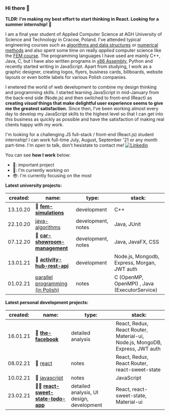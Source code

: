### Hi there 👋

**TLDR: I'm making my best effort to start thinking in React. Looking for a summer internship! 👀**

I am a final year student of Applied Computer Science at AGH University of Science and Technology in Cracow, Poland. I've attended typical engineering courses such as [algorithms and data structures](https://github.com/gregwell/algorithms-and-data-structures) or [numerical methods](https://github.com/gregwell/numerical-methods) and also spent some time on really *applied* computer science like the [FEM course](https://github.com/gregwell/fem-simulations). The programming languages I have used are mainly C++, Java, C, but I have also written programs in [x86 Assembly](https://github.com/gregwell/x86-assembly), Python and recently started writing in JavaScript. Apart from studying, I work as a graphic designer, creating logos, flyers, business cards, billboards, website layouts or even bottle labels for various Polish companies.

I enetered the world of web development to combine my design thinking and programming skills. I started learning JavaScript in mid-January from the back-end side (Node.js) and then switched to front-end (React) as **creating *visual* things that make delightful user experience seems to give me the greatest satisfaction.** Since then, I've been working almost every day to develop my JavaScript skills to the highest level so that I can get into this business as quickly as possible and have the satisfaction of making real clients happy with my work.

I'm looking for a challenging JS full-stack / front-end (React.js) student internship! I can work full-time July, August, September '21 or any month part-time. I'm open to talk, don't hesistate to contact me! [![Linkedin](https://i.stack.imgur.com/gVE0j.png)](https://www.linkedin.com/in/grzegorzstudzinski/)

You can see **how I work** below:

- 📌: important project
- 👋: I'm currently working on
- 😎: I'm currently focusing on the most

**Latest university projects:**

 created: | name:                                | type:       | stack:                           |
|----------|--------------------------------------|-------------|----------------------------------|
| 13.10.20 | 📌 **[fem-simulations](https://github.com/gregwell/fem-simulations)**                      | development | C++                              |
| 22.10.20 | [java-algorithms](https://github.com/gregwell/java-algorithms)                      | development, notes | Java, JUnit                             |
| 07.12.20 | 📌 **[car-showroom-management](https://github.com/gregwell/car-showroom-management)**              | development, notes | Java, JavaFX, CSS                             |
| 13.01.21 | 📌 **[activity-hub-rest-api](https://github.com/gregwell/activity-hub-rest-api)**                         | development | Node.js, Mongodb, Express, Morgan, JWT auth |
| 01.02.21 | [parallel programming (in Polish)](https://github.com/gregwell/university-notes/blob/main/polish/programowanie-rownolegle.md) | notes       | C (OpenMP, OpenMPI) , Java (ExecutorService)                         |


**Latest personal development projects:**

 created: | name:                                | type:       | stack:                           |
|----------|--------------------------------------|-------------|----------------------------------|
| 16.01.21    | 📌 **[the-facebook](https://github.com/gregwell/the-facebook)**                | detailed analysis              | React, Redux, React Router, Material-ui, Node.js, MongoDB, Express, JWT auth |
| 08.02.21     |👋 [react](https://github.com/gregwell/university-notes/blob/main/english/javascript/react.md)      | notes                 | React, Redux, React Router, react-sweet-state                           |
| 10.02.21    |👋 [javascript](https://github.com/gregwell/university-notes/blob/main/english/javascript/javascript.md) | notes                 | JavaScript             |
| 23.02.21    | 📌😎 **[react-sweet-state-todo-app](https://github.com/gregwell/react-sweet-state-todo-app)**        | detailed analysis, UI design, development | React, react-sweet-state, Material-ui     

